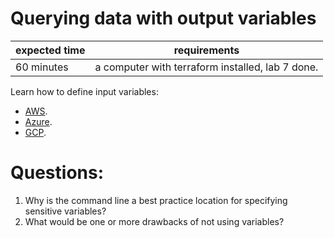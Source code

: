 # Querying data with output variables

|expected time|requirements                                    |
|-------------|------------------------------------------------|
|60 minutes   |a computer with terraform installed, lab 7 done.|

Learn how to define input variables:

- [AWS](https://learn.hashicorp.com/tutorials/terraform/aws-variables?in=terraform/aws-get-started).
- [Azure](https://learn.hashicorp.com/tutorials/terraform/azure-variables?in=terraform/azure-get-started).
- [GCP](https://learn.hashicorp.com/tutorials/terraform/google-cloud-platform-variables?in=terraform/gcp-get-started).

# Questions:

1. Why is the command line a best practice location for specifying sensitive variables?
2. What would be one or more drawbacks of not using variables?
